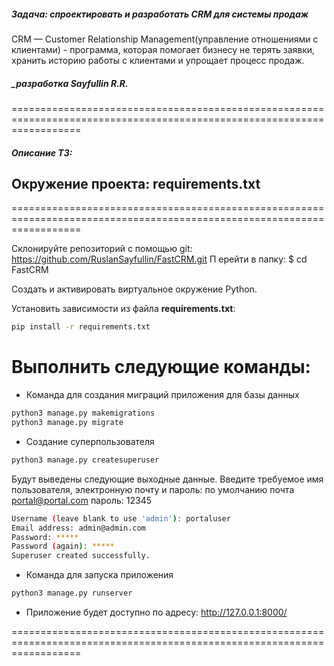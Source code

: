 ##### Задача: спроектировать и разработать CRM для системы продаж

CRM — Customer Relationship Management(управление отношениями с клиентами) - программа, 
которая помогает бизнесу не терять заявки, хранить историю работы с клиентами и упрощает процесс продаж.

##### _разработка Sayfullin R.R. 

========================================================================================================================

##### Описание ТЗ:

## Окружение проекта: requirements.txt

========================================================================================================================

Склонируйте репозиторий с помощью git:
https://github.com/RuslanSayfullin/FastCRM.git
П
ерейти в папку:
$ cd FastCRM

Создать и активировать виртуальное окружение Python.

Установить зависимости из файла **requirements.txt**:
```bash
pip install -r requirements.txt
```

# Выполнить следующие команды:

* Команда для создания миграций приложения для базы данных
```bash
python3 manage.py makemigrations
python3 manage.py migrate
```
* Создание суперпользователя
```bash
python3 manage.py createsuperuser
```
Будут выведены следующие выходные данные. Введите требуемое имя пользователя, электронную почту и пароль:
по умолчанию почта portal@portal.com пароль: 12345
```bash
Username (leave blank to use 'admin'): portaluser
Email address: admin@admin.com
Password: *****
Password (again): *****
Superuser created successfully.
```
* Команда для запуска приложения
```bash
python3 manage.py runserver
```
* Приложение будет доступно по адресу: http://127.0.0.1:8000/

========================================================================================================================

